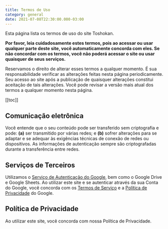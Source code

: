 ```yaml
---
title: Termos de Uso
category: general
date: 2021-07-08T22:30:00.000-03:00
---
```


Esta página lista os termos de uso do site Toshokan.

**Por favor, leia cuidadosamente estes termos, pois ao acessar ou usar
qualquer parte deste site, você automaticamente concorda com eles.
Se não concordar com os termos, você não poderá acessar o site
ou usar quaisquer de seus serviços.**

Reservamos o direito de alterar esses termos a qualquer momento.
É sua responsabilidade verificar as alterações feitas nesta página
periodicamente. Seu acesso ao site após a publicação de quaisquer
alterações constitui aceitação de tais alterações. Você pode revisar
a versão mais atual dos termos a qualquer momento nesta página.

[[toc]]

## Comunicação eletrônica

Você entende que o seu conteúdo pode ser transferido sem criptografia
e pode: **(a)** ser transmitido por várias redes; e
**(b)** sofrer alterações para se adaptar e se adequar
às exigências técnicas de conexão de redes ou dispositivos. As
informações de autenticação sempre são criptografadas durante
a transferência entre redes.

## Serviços de Terceiros

Utilizamos o [Serviço de Autenticação do Google],
bem como o Google Drive e Google Sheets. Ao utilizar este site e se
autenticar através da sua Conta do Google, você concorda
com os [Termos de Serviço] e a [Política de Privacidade] do Google.

[Serviço de Autenticação do Google]: https://developers.google.com/identity/sign-in/web
[Termos de Serviço]: https://policies.google.com/terms?hl=pt-BR
[Política de Privacidade]: https://policies.google.com/privacy?hl=pt-BR

## Política de Privacidade

Ao utilizar este site, você concorda com nossa Política de Privacidade.
